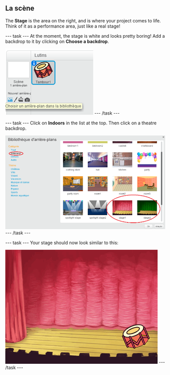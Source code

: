 ## La scène

The **Stage** is the area on the right, and is where your project comes to life. Think of it as a performance area, just like a real stage!

\--- task \--- At the moment, the stage is white and looks pretty boring! Add a backdrop to it by clicking on **Choose a backdrop**.

![capture d'écran](images/band-stage-choose.png) \--- /task \---

\--- task \--- Click on **Indoors** in the list at the top. Then click on a theatre backdrop.

![capture d'écran](images/band-backdrop.png) \--- /task \---

\--- task \--- Your stage should now look similar to this:

![capture d'écran](images/band-stage.png) \--- /task \---